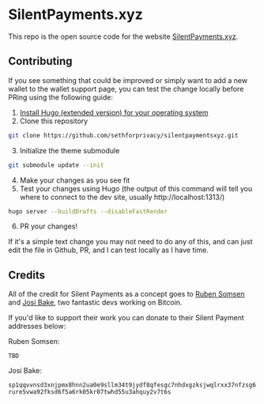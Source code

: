 # SilentPayments.xyz

This repo is the open source code for the website [SilentPayments.xyz](https://silentpayments.xyz).

## Contributing

If you see something that could be improved or simply want to add a new wallet to the wallet support page, you can test the change locally before PRing using the following guide:

1. [Install Hugo (extended version) for your operating system](https://gohugo.io/installation/)
2. Clone this repository

```bash
git clone https://github.com/sethforprivacy/silentpaymentsxyz.git
```

3. Initialize the theme submodule

```bash
git submodule update --init
```

4. Make your changes as you see fit
5. Test your changes using Hugo (the output of this command will tell you where to connect to the dev site, usually http://localhost:1313/)

```bash
hugo server --buildDrafts --disableFastRender
```

6. PR your changes!

If it's a simple text change you may not need to do any of this, and can just edit the file in Github, PR, and I can test locally as I have time.

## Credits

All of the credit for Silent Payments as a concept goes to [Ruben Somsen](https://twitter.com/SomsenRuben) and [Josi Bake](https://twitter.com/josibake), two fantastic devs working on Bitcoin.

If you'd like to support their work you can donate to their Silent Payment addresses below:

Ruben Somsen:

`TBD`

Josi Bake:

`sp1qqvvnsd3xnjpmx8hnn2ua0e9sllm34t9jydf8qfesgc7nhdxgzksjwqlrxx37nfzsg6rure5vwa92fksd6f5a6rk05kr07twhd55u3ahquy2v7t6s`

